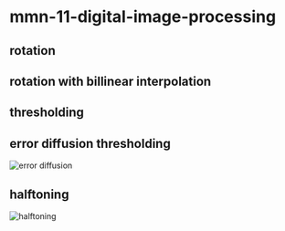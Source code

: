 # mmn-11-digital-image-processing

## rotation

## rotation with billinear interpolation 

## thresholding

## error diffusion thresholding
![error diffusion]("images/halftoning.jpg")

## halftoning
![halftoning]("images/halftoning.jpg")